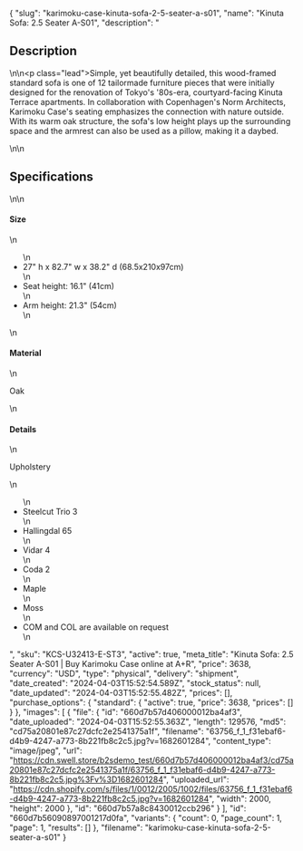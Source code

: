 {
  "slug": "karimoku-case-kinuta-sofa-2-5-seater-a-s01",
  "name": "Kinuta Sofa: 2.5 Seater A-S01",
  "description": "<h2>Description</h2>\n<!-- split -->\n<p class=\"lead\">Simple, yet beautifully detailed, this wood-framed standard sofa is one of 12 tailormade furniture pieces that were initially designed for the renovation of Tokyo's '80s-era, courtyard-facing Kinuta Terrace apartments. In collaboration with Copenhagen's Norm Architects, Karimoku Case's seating emphasizes the connection with nature outside. With its warm oak structure, the sofa's low height plays up the surrounding space and the armrest can also be used as a pillow, making it a daybed.</p>\n<!-- split -->\n<h2>Specifications</h2>\n<!-- split -->\n<h4>Size</h4>\n<ul>\n<li>27\" h x 82.7\" w x 38.2\" d (68.5x210x97cm)</li>\n<li>Seat height: 16.1\" (41cm)</li>\n<li>Arm height: 21.3\" (54cm)</li>\n</ul>\n<h4>Material</h4>\n<p>Oak</p>\n<h4>Details</h4>\n<p>Upholstery</p>\n<ul>\n<li>Steelcut Trio 3</li>\n<li>Hallingdal 65</li>\n<li>Vidar 4</li>\n<li>Coda 2</li>\n<li>Maple</li>\n<li>Moss</li>\n<li>COM and COL are available on request</li>\n</ul>",
  "sku": "KCS-U32413-E-ST3",
  "active": true,
  "meta_title": "Kinuta Sofa: 2.5 Seater A-S01 | Buy Karimoku Case online at A+R",
  "price": 3638,
  "currency": "USD",
  "type": "physical",
  "delivery": "shipment",
  "date_created": "2024-04-03T15:52:54.589Z",
  "stock_status": null,
  "date_updated": "2024-04-03T15:52:55.482Z",
  "prices": [],
  "purchase_options": {
    "standard": {
      "active": true,
      "price": 3638,
      "prices": []
    }
  },
  "images": [
    {
      "file": {
        "id": "660d7b57d406000012ba4af3",
        "date_uploaded": "2024-04-03T15:52:55.363Z",
        "length": 129576,
        "md5": "cd75a20801e87c27dcfc2e2541375a1f",
        "filename": "63756_f_1_f31ebaf6-d4b9-4247-a773-8b221fb8c2c5.jpg?v=1682601284",
        "content_type": "image/jpeg",
        "url": "https://cdn.swell.store/b2sdemo_test/660d7b57d406000012ba4af3/cd75a20801e87c27dcfc2e2541375a1f/63756_f_1_f31ebaf6-d4b9-4247-a773-8b221fb8c2c5.jpg%3Fv%3D1682601284",
        "uploaded_url": "https://cdn.shopify.com/s/files/1/0012/2005/1002/files/63756_f_1_f31ebaf6-d4b9-4247-a773-8b221fb8c2c5.jpg?v=1682601284",
        "width": 2000,
        "height": 2000
      },
      "id": "660d7b57a8c8430012ccb296"
    }
  ],
  "id": "660d7b56090897001217d0fa",
  "variants": {
    "count": 0,
    "page_count": 1,
    "page": 1,
    "results": []
  },
  "filename": "karimoku-case-kinuta-sofa-2-5-seater-a-s01"
}